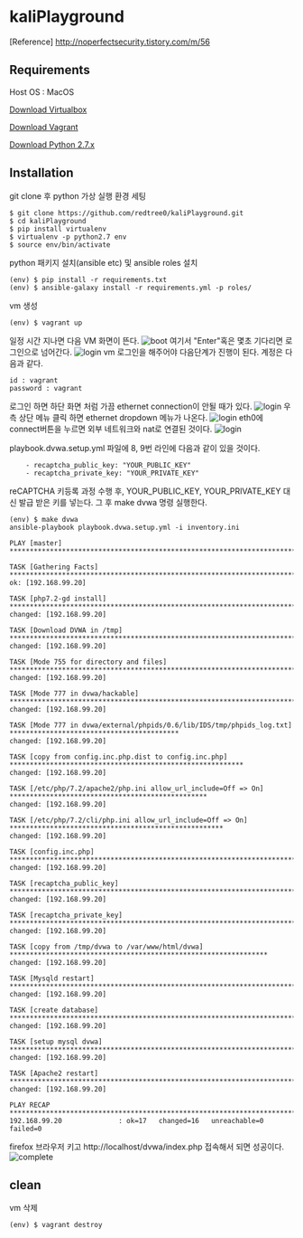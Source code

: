 # kaliPlayground

[Reference]
http://noperfectsecurity.tistory.com/m/56

## Requirements
Host OS : MacOS

[Download Virtualbox](https://www.virtualbox.org/wiki/Downloads)

[Download Vagrant](https://www.vagrantup.com/downloads.html)

[Download Python 2.7.x](https://www.python.org/downloads/mac-osx/)

## Installation
git clone 후 python 가상 실행 환경 세팅
```
$ git clone https://github.com/redtree0/kaliPlayground.git
$ cd kaliPlayground
$ pip install virtualenv
$ virtualenv -p python2.7 env
$ source env/bin/activate
```

python 패키지 설치(ansible etc) 및 ansible roles 설치
```
(env) $ pip install -r requirements.txt
(env) $ ansible-galaxy install -r requirements.yml -p roles/
```

vm 생성
```
(env) $ vagrant up
```
일정 시간 지나면 다음 VM 화면이 뜬다.
![boot](assets/boot.png)
여기서 "Enter"혹은 몇초 기다리면 로그인으로 넘어간다.
![login](assets/login.png)
vm 로그인을 해주어야 다음단계가 진행이 된다. 계정은 다음과 같다.
```
id : vagrant
password : vagrant
```
로그인 하면 하단 화면 처럼 가끔 ethernet connection이 안될 때가 있다.
![login](assets/failed1.png)
우측 상단 메뉴 클릭 하면 ethernet dropdown 메뉴가 나온다.
![login](assets/failed2.png)
eth0에 connect버튼을 누르면 외부 네트워크와 nat로 연결된 것이다.
![login](assets/connection.png)

playbook.dvwa.setup.yml 파일에 8, 9번 라인에 다음과 같이 있을 것이다.
```
    - recaptcha_public_key: "YOUR_PUBLIC_KEY"
    - recaptcha_private_key: "YOUR_PRIVATE_KEY"
```
reCAPTCHA 키등록 과정 수행 후, YOUR_PUBLIC_KEY, YOUR_PRIVATE_KEY 대신 발급 받은 키를 넣는다. 그 후 make dvwa 명령 실행한다.

```
(env) $ make dvwa
ansible-playbook playbook.dvwa.setup.yml -i inventory.ini

PLAY [master] ***************************************************************************************************

TASK [Gathering Facts] ******************************************************************************************
ok: [192.168.99.20]

TASK [php7.2-gd install] ****************************************************************************************
changed: [192.168.99.20]

TASK [Download DVWA in /tmp] ************************************************************************************
changed: [192.168.99.20]

TASK [Mode 755 for directory and files] *************************************************************************
changed: [192.168.99.20]

TASK [Mode 777 in dvwa/hackable] ********************************************************************************
changed: [192.168.99.20]

TASK [Mode 777 in dvwa/external/phpids/0.6/lib/IDS/tmp/phpids_log.txt] ******************************************
changed: [192.168.99.20]

TASK [copy from config.inc.php.dist to config.inc.php] **********************************************************
changed: [192.168.99.20]

TASK [/etc/php/7.2/apache2/php.ini allow_url_include=Off => On] *************************************************
changed: [192.168.99.20]

TASK [/etc/php/7.2/cli/php.ini allow_url_include=Off => On] *****************************************************
changed: [192.168.99.20]

TASK [config.inc.php] *******************************************************************************************
changed: [192.168.99.20]

TASK [recaptcha_public_key] *************************************************************************************
changed: [192.168.99.20]

TASK [recaptcha_private_key] ************************************************************************************
changed: [192.168.99.20]

TASK [copy from /tmp/dvwa to /var/www/html/dvwa] ****************************************************************
changed: [192.168.99.20]

TASK [Mysqld restart] *******************************************************************************************
changed: [192.168.99.20]

TASK [create database] ******************************************************************************************
changed: [192.168.99.20]

TASK [setup mysql dvwa] *****************************************************************************************
changed: [192.168.99.20]

TASK [Apache2 restart] ******************************************************************************************
changed: [192.168.99.20]

PLAY RECAP ******************************************************************************************************
192.168.99.20              : ok=17   changed=16   unreachable=0    failed=0
```

firefox 브라우저 키고 http://localhost/dvwa/index.php
접속해서 되면 성공이다.
![complete](assets/complete.png)

## clean
vm 삭제
```
(env) $ vagrant destroy
```
